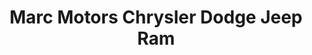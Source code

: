 ---
title: "Marc Motors Chrysler Dodge Jeep Ram"
url: /sanford/marc-motors-chrysler-dodge-jeep-ram/
shop: Autohaus
---